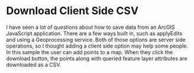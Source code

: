 # Download Client Side CSV
I have seen a lot of questions about how to save data from an ArcGIS JavaScript application. There are a few ways built in, such as applyEdits and using a Geoprocessing service. Both of those options are server side operations, so I thought adding a client side option may help some people. In this sample the user can add points to a map. When they click the download button, the points along with queried feature layer attributes are downloaded as a CSV.
